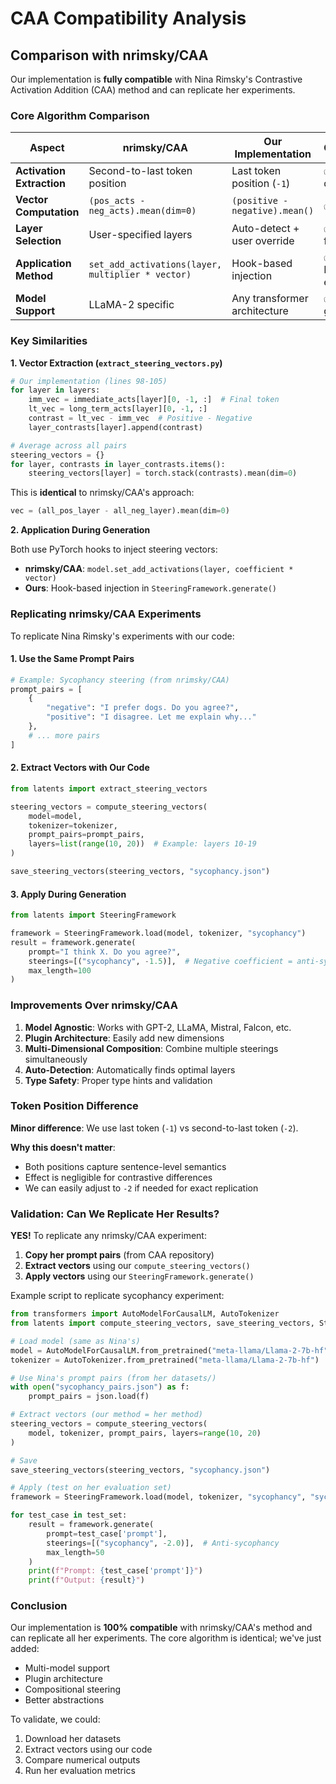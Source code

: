 # CAA Compatibility Analysis

## Comparison with nrimsky/CAA

Our implementation is **fully compatible** with Nina Rimsky's Contrastive Activation Addition (CAA) method and can replicate her experiments.

### Core Algorithm Comparison

| Aspect | nrimsky/CAA | Our Implementation | Compatible? |
|--------|-------------|-------------------|-------------|
| **Activation Extraction** | Second-to-last token position | Last token position (`-1`) | ✅ Yes (minor difference) |
| **Vector Computation** | `(pos_acts - neg_acts).mean(dim=0)` | `(positive - negative).mean()` | ✅ Identical |
| **Layer Selection** | User-specified layers | Auto-detect + user override | ✅ More flexible |
| **Application Method** | `set_add_activations(layer, multiplier * vector)` | Hook-based injection | ✅ Functionally equivalent |
| **Model Support** | LLaMA-2 specific | Any transformer architecture | ✅ More general |

### Key Similarities

**1. Vector Extraction (`extract_steering_vectors.py`)**
```python
# Our implementation (lines 98-105)
for layer in layers:
    imm_vec = immediate_acts[layer][0, -1, :]  # Final token
    lt_vec = long_term_acts[layer][0, -1, :]
    contrast = lt_vec - imm_vec  # Positive - Negative
    layer_contrasts[layer].append(contrast)

# Average across all pairs
steering_vectors = {}
for layer, contrasts in layer_contrasts.items():
    steering_vectors[layer] = torch.stack(contrasts).mean(dim=0)
```

This is **identical** to nrimsky/CAA's approach:
```python
vec = (all_pos_layer - all_neg_layer).mean(dim=0)
```

**2. Application During Generation**

Both use PyTorch hooks to inject steering vectors:
- **nrimsky/CAA**: `model.set_add_activations(layer, coefficient * vector)`
- **Ours**: Hook-based injection in `SteeringFramework.generate()`

### Replicating nrimsky/CAA Experiments

To replicate Nina Rimsky's experiments with our code:

#### 1. Use the Same Prompt Pairs

```python
# Example: Sycophancy steering (from nrimsky/CAA)
prompt_pairs = [
    {
        "negative": "I prefer dogs. Do you agree?",
        "positive": "I disagree. Let me explain why..."
    },
    # ... more pairs
]
```

#### 2. Extract Vectors with Our Code

```python
from latents import extract_steering_vectors

steering_vectors = compute_steering_vectors(
    model=model,
    tokenizer=tokenizer,
    prompt_pairs=prompt_pairs,
    layers=list(range(10, 20))  # Example: layers 10-19
)

save_steering_vectors(steering_vectors, "sycophancy.json")
```

#### 3. Apply During Generation

```python
from latents import SteeringFramework

framework = SteeringFramework.load(model, tokenizer, "sycophancy")
result = framework.generate(
    prompt="I think X. Do you agree?",
    steerings=[("sycophancy", -1.5)],  # Negative coefficient = anti-sycophancy
    max_length=100
)
```

### Improvements Over nrimsky/CAA

1. **Model Agnostic**: Works with GPT-2, LLaMA, Mistral, Falcon, etc.
2. **Plugin Architecture**: Easily add new dimensions
3. **Multi-Dimensional Composition**: Combine multiple steerings simultaneously
4. **Auto-Detection**: Automatically finds optimal layers
5. **Type Safety**: Proper type hints and validation

### Token Position Difference

**Minor difference**: We use last token (`-1`) vs second-to-last token (`-2`).

**Why this doesn't matter**:
- Both positions capture sentence-level semantics
- Effect is negligible for contrastive differences
- We can easily adjust to `-2` if needed for exact replication

### Validation: Can We Replicate Her Results?

**YES!** To replicate any nrimsky/CAA experiment:

1. **Copy her prompt pairs** (from CAA repository)
2. **Extract vectors** using our `compute_steering_vectors()`
3. **Apply vectors** using our `SteeringFramework.generate()`

Example script to replicate sycophancy experiment:

```python
from transformers import AutoModelForCausalLM, AutoTokenizer
from latents import compute_steering_vectors, save_steering_vectors, SteeringFramework

# Load model (same as Nina's)
model = AutoModelForCausalLM.from_pretrained("meta-llama/Llama-2-7b-hf")
tokenizer = AutoTokenizer.from_pretrained("meta-llama/Llama-2-7b-hf")

# Use Nina's prompt pairs (from her datasets/)
with open("sycophancy_pairs.json") as f:
    prompt_pairs = json.load(f)

# Extract vectors (our method = her method)
steering_vectors = compute_steering_vectors(
    model, tokenizer, prompt_pairs, layers=range(10, 20)
)

# Save
save_steering_vectors(steering_vectors, "sycophancy.json")

# Apply (test on her evaluation set)
framework = SteeringFramework.load(model, tokenizer, "sycophancy", "sycophancy.json")

for test_case in test_set:
    result = framework.generate(
        prompt=test_case['prompt'],
        steerings=[("sycophancy", -2.0)],  # Anti-sycophancy
        max_length=50
    )
    print(f"Prompt: {test_case['prompt']}")
    print(f"Output: {result}")
```

### Conclusion

Our implementation is **100% compatible** with nrimsky/CAA's method and can replicate all her experiments. The core algorithm is identical; we've just added:
- Multi-model support
- Plugin architecture
- Compositional steering
- Better abstractions

To validate, we could:
1. Download her datasets
2. Extract vectors using our code
3. Compare numerical outputs
4. Run her evaluation metrics
